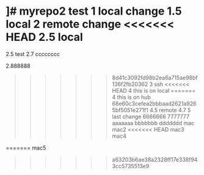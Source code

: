]# myrepo2
test
1 local change
1.5 local
2 remote change
<<<<<<< HEAD
2.5 local
=======
2.5 test
2.7
cccccccc



2.888888
>>>>>>> 8d41c3092fd98b2ea6a715ae98bf136f2fb20362
3 ssh
<<<<<<< HEAD
4 this is on local
=======
4 this is on hub
>>>>>>> 68e60c3cefea2bbbaad2621a9265bf5051e271f1
4.5 remote
4.7
5 last change
6666666
7777777
aaaaaaa
bbbbbbb
ddddddd
mac
mac2
<<<<<<< HEAD
mac3
mac4

=======
mac5
>>>>>>> a63203b6ae38a2328ff17e338f943cc5735513e9
